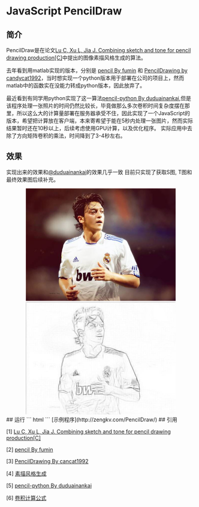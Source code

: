 # JavaScript PencilDraw

## 简介
PencilDraw是在论文[Lu C, Xu L, Jia J. Combining sketch and tone for pencil drawing production[C]](http://www.cse.cuhk.edu.hk/leojia/projects/pencilsketch/pencil_drawing.htm)中提出的图像素描风格生成的算法。

去年看到用matlab实现的版本，分别是 [pencil By fumin](https://github.com/fumin/pencil) 和 [PencilDrawing by candycat1992](https://github.com/candycat1992/PencilDrawing)，当时想实现一个python版本用于部署在公司的项目上，然而matlab中的函数实在没能力转成python版本，因此放弃了。

最近看到有同学用python实现了这一算法[pencil-python By duduainankai](https://github.com/duduainankai/pencil-python),但是该程序处理一张照片的时间仍然比较长，毕竟做那么多次卷积时间复杂度摆在那里，所以这么大的计算量部署在服务器承受不住，因此实现了一个JavaScript的版本，希望把计算放在客户端，本来寄希望于能在5秒内处理一张图片，然而实际结果暂时还在10秒以上，后续考虑使用GPU计算，以及优化程序。
实际应用中去除了方向矩阵卷积的乘法，时间降到了3-4秒左右。
## 效果
实现出来的效果和[@duduainankai](https://github.com/duduainankai/pencil-python)的效果几乎一致
目前只实现了获取S图, T图和最终效果图后续补充。

<div align="center">
	<img src="58.jpg" height="300"/>
	<img src="58_s.jpg" height="300"/>
</div>
## 运行
``` html
<script type="text/javascript" src="matrix.js"></script>
<script type="text/javascript" src="pencil.js"></script>
<canvas id="test"></canvas>
 <script type="text/javascript">
 		p = new PencilDraw({
 			"url": "58.jpg"
 		});
 		p.draw(document.getElementById("test"));
 </script>
```
[示例程序](http://zengkv.com/PencilDraw/)
## 引用

[1] [Lu C, Xu L, Jia J. Combining sketch and tone for pencil drawing production[C]](<http://www.cse.cuhk.edu.hk/leojia/projects/pencilsketch/pencil_drawing.htm>)

[2] [pencil By fumin](<https://github.com/fumin/pencil>)

[3] [PencilDrawing By cancat1992](<https://github.com/candycat1992/PencilDrawing>)

[4] [素描风格生成](<https://my.oschina.net/Ldpe2G/blog/678156?fromerr=DNOLW1Dg#OSC_h2_11>)

[5] [pencil-python By duduainankai](https://github.com/duduainankai/pencil-python)

[6] [卷积计算公式](<https://wenku.baidu.com/view/85fcca0c83d049649a665873.html>)
